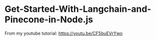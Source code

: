 # Get-Started-With-Langchain-and-Pinecone-in-Node.js

From my youtube tutorial: https://youtu.be/CF5buEVrYwo
